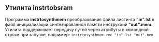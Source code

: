 ## Утилита instrtobsram

Программа **instrtosynthmem** преобразования файла листинга **"in".lst** в файл инициализации синтезированной памяти инструкций **"out".mem**. Утилита поддерживает передачу путей через атрибуты в командной строке при запуске, например: <code>instrtosynthmem.exe "in".lst "out".mem</code>